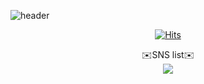 ![header](https://capsule-render.vercel.app/api?type=waving&color=gradient&customColorList=0,2,2,5,30&height=300&section=header&text=welcome&desc=%20yhoon3002's%20Github%20Profile&fontSize=100&animation=twinkling&fontAlign=50&fontAlignY=38&descSize=28&descAlign=66&descAlignY=55&stroke=8ED813&strokeWidth=2)

<div align="center">

[![Hits](https://hits.seeyoufarm.com/api/count/incr/badge.svg?url=https%3A%2F%2Fgithub.com%2Fyhoon3002&count_bg=%239073DB&title_bg=%23BCBCF2&icon=opsgenie.svg&icon_color=%23EFF0EF&title=hits&edge_flat=false)](https://github.com/yhoon3002)

<div>

<div align="center">
✉️SNS list✉️
  <br/>
  <a href="https://www.facebook.com/yhoon3002" target="_blank"><img src="https://img.shields.io/badge/facebook-1877F2?style=flat-square&logo=Facebook&logoColor=white"/></a>
  
</div>

<!--
**yhoon3002/yhoon3002** is a ✨ _special_ ✨ repository because its `README.md` (this file) appears on your GitHub profile.

Here are some ideas to get you started:

- 🔭 I’m currently working on ...
- 🌱 I’m currently learning ...
- 👯 I’m looking to collaborate on ...
- 🤔 I’m looking for help with ...
- 💬 Ask me about ...
- 📫 How to reach me: ...
- 😄 Pronouns: ...
- ⚡ Fun fact: ...
-->
